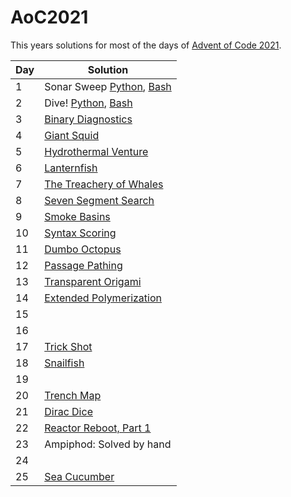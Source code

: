 # AoC2021
This years solutions for most of the days of [Advent of Code 2021](scripts/https://adventofcode.com/).

| Day 	| Solution 	|
|-----	|----------	|
| 1   	| Sonar Sweep [Python](scripts/sonar_sweep.py), [Bash](scripts/sonar_sweep.sh)|
| 2   	| Dive! [Python](scripts/dive.py), [Bash](scripts/dive.sh)|
| 3   	| [Binary Diagnostics](scripts/binary_diagnostics.py)|
| 4   	| [Giant Squid](scripts/giant_squid.py)|
| 5   	| [Hydrothermal Venture](scripts/hydrothermal_venture.py)|
| 6   	| [Lanternfish](scripts/lanternfish.py)|
| 7   	| [The Treachery of Whales](scripts/treachery_of_whales.py)|
| 8   	| [Seven Segment Search](scripts/seven_segment_search.py)|
| 9   	| [Smoke Basins](scripts/smoke_basin.py)|
| 10  	| [Syntax Scoring](scripts/syntax_scoring.py)|
| 11  	| [Dumbo Octopus](scripts/dumbo_octopus.py)|
| 12  	| [Passage Pathing](scripts/passage_pathing.py)|
| 13  	| [Transparent Origami](scripts/transparent_origami.py)|
| 14  	| [Extended Polymerization](scripts/extended_polymerization.py)|
| 15  	|          	|
| 16  	|          	|
| 17   	| [Trick Shot](scripts/trick_shot.py)|
| 18   	| [Snailfish](scripts/snailfish.py)|
| 19   	|          	|
| 20  	| [Trench Map](scripts/trench_map.py)|
| 21  	| [Dirac Dice](scripts/dirac_dice.py)|
| 22  	| [Reactor Reboot, Part 1](scripts/reactor_reboot.py)|
| 23  	| Ampiphod: Solved by hand |
| 24  	| |
| 25  	| [Sea Cucumber](scripts/sea_cucumbers.py)|
